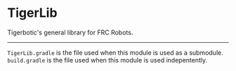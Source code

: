 # TigerLib

Tigerbotic's general library for FRC Robots.

---

`TigerLib.gradle` is the file used when this module is used as a submodule.
`build.gradle` is the file used when this module is used indepentently.

